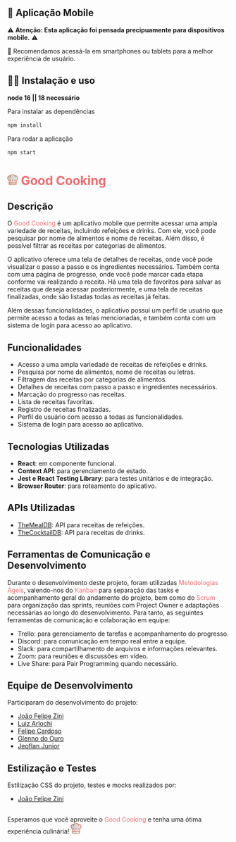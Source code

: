 ## 📱 Aplicação Mobile

⚠️ **Atenção: Esta aplicação foi pensada precipuamente para dispositivos mobile.** ⚠️

📱 Recomendamos acessá-la em smartphones ou tablets para a melhor experiência de usuário. 

## 🧑‍💻 Instalação e uso
**node 16 || 18 necessário**

Para instalar as dependências
```sh
npm install
```
Para rodar a aplicação
```sh
npm start
```

# ![Good Cooking](/src/images/favicon.png) <span style="color:#F16B6F">Good Cooking</span>

## Descrição

O <span style="color:#F16B6F">Good Cooking</span> é um aplicativo mobile que permite acessar uma ampla variedade de receitas, incluindo refeições e drinks. Com ele, você pode pesquisar por nome de alimentos e nome de receitas. Além disso, é possível filtrar as receitas por categorias de alimentos.

O aplicativo oferece uma tela de detalhes de receitas, onde você pode visualizar o passo a passo e os ingredientes necessários. Também conta com uma página de progresso, onde você pode marcar cada etapa conforme vai realizando a receita. Há uma tela de favoritos para salvar as receitas que deseja acessar posteriormente, e uma tela de receitas finalizadas, onde são listadas todas as receitas já feitas.

Além dessas funcionalidades, o aplicativo possui um perfil de usuário que permite acesso a todas as telas mencionadas, e também conta com um sistema de login para acesso ao aplicativo.

## Funcionalidades

- Acesso a uma ampla variedade de receitas de refeições e drinks.
- Pesquisa por nome de alimentos, nome de receitas ou letras.
- Filtragem das receitas por categorias de alimentos.
- Detalhes de receitas com passo a passo e ingredientes necessários.
- Marcação do progresso nas receitas.
- Lista de receitas favoritas.
- Registro de receitas finalizadas.
- Perfil de usuário com acesso a todas as funcionalidades.
- Sistema de login para acesso ao aplicativo.

## Tecnologias Utilizadas

- **React**: em componente funcional.
- **Context API**: para gerenciamento de estado.
- **Jest e React Testing Library**: para testes unitários e de integração.
- **Browser Router**:  para roteamento do aplicativo.


## APIs Utilizadas

- [TheMealDB](https://www.themealdb.com/): API para receitas de refeições.
- [TheCocktailDB](https://www.thecocktaildb.com/api.php): API para receitas de drinks.

## Ferramentas de Comunicação e Desenvolvimento

Durante o desenvolvimento deste projeto, foram utilizadas <span style="color:#F16B6F">Metodologias Ágeis</span>, valendo-nos do <span style="color:#F16B6F">Kanban</span> para separação das tasks e acompanhamento geral do andamento do projeto, bem como do <span style="color:#F16B6F">Scrum</span> para organização das sprints, reuniões com Project Owner e adaptações necessárias ao longo do desenvolvimento.
Para tanto, as seguintes ferramentas de comunicação e colaboração em equipe:

- Trello: para gerenciamento de tarefas e acompanhamento do progresso.
- Discord: para comunicação em tempo real entre a equipe.
- Slack: para compartilhamento de arquivos e informações relevantes.
- Zoom: para reuniões e discussões em vídeo.
- Live Share: para Pair Programming quando necessário.

## Equipe de Desenvolvimento

Participaram do desenvolvimento do projeto:

- [João Felipe Zini](https://github.com/jfzini)
- [Luiz Arlochi](https://github.com/luizArlochi)
- [Felipe Cardoso](https://github.com/fecardoso7)
- [Glenno do Ouro](https://github.com/glennodoouro)
- [Jeoflan Junior](https://github.com/Jeoflan)

## Estilização e Testes

Estilização CSS do projeto, testes e mocks realizados por:

- [João Felipe Zini](https://github.com/jfzini)

##
Esperamos que você aproveite o <span style="color:#F16B6F">Good Cooking</span> e tenha uma ótima experiência culinária! ![Receitas App Logo](/src/images/favicon.png)